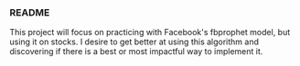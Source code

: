 ### README

This project will focus on practicing with Facebook's fbprophet model, but using it on stocks. I desire to get better at using this algorithm and discovering if there is a best or most impactful way to implement it.